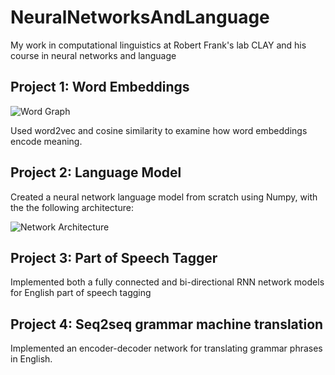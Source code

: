 # NeuralNetworksAndLanguage
My work in computational linguistics at Robert Frank's lab CLAY and his course in neural networks and language

## Project 1: Word Embeddings

![Word Graph](https://cdn.discordapp.com/attachments/584925805042335756/723680405860909167/5eb47c77c184ea00018a62d0.png)

Used word2vec and cosine similarity to examine how word embeddings encode meaning.

## Project 2: Language Model

Created a neural network language model from scratch using Numpy, with the the following architecture:

![Network Architecture](https://cdn.discordapp.com/attachments/584925805042335756/723680405860909167/5eb47c77c184ea00018a62d0.png)

## Project 3: Part of Speech Tagger
Implemented both a fully connected and bi-directional RNN network models for English part of speech tagging

## Project 4: Seq2seq grammar machine translation
Implemented an encoder-decoder network for translating grammar phrases in English.
